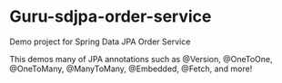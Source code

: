 # Guru-sdjpa-order-service
Demo project for Spring Data JPA Order Service

This demos many of JPA annotations such as @Version, @OneToOne, @OneToMany, @ManyToMany, @Embedded, @Fetch, and more!
